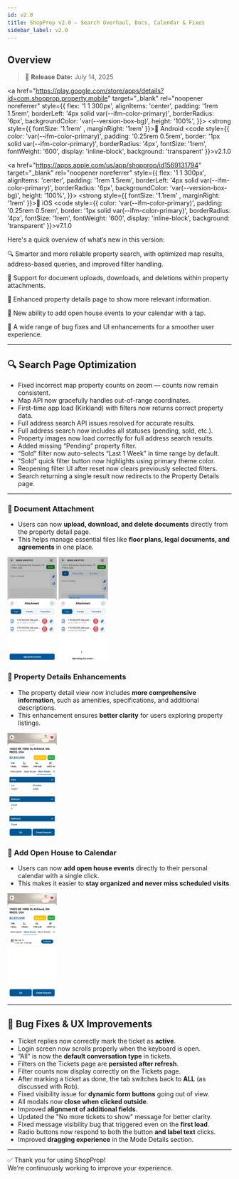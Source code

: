 ```yaml
---
id: v2.0
title: ShopProp v2.0 – Search Overhaul, Docs, Calendar & Fixes
sidebar_label: v2.0
---
```


## Overview

> 📅 **Release Date:** July 14, 2025

<div style={{
  display: 'flex',
  flexWrap: 'wrap',
  gap: '1.5rem',
  marginTop: '1rem',
  marginBottom: '1rem'
}}>

<a href="https://play.google.com/store/apps/details?id=com.shopprop.property.mobile" target="\_blank" rel="noopener noreferrer" style={{
    flex: '1 1 300px',
    alignItems: 'center',
    padding: '1rem 1.5rem',
    borderLeft: '4px solid var(--ifm-color-primary)',
    borderRadius: '6px',
    backgroundColor: 'var(--version-box-bg)',
    height: '100%',
  }}>
<strong style={{ fontSize: '1.1rem' , marginRight: '1rem' }}>📱 Android</strong>
<code style={{
      color: 'var(--ifm-color-primary)',
      padding: '0.25rem 0.5rem',
      border: '1px solid var(--ifm-color-primary)',
      borderRadius: '4px',
      fontSize: '1rem',
      fontWeight: '600',
      display: 'inline-block',
      background: 'transparent'
    }}>v2.1.0</code>
</a>

<a href="https://apps.apple.com/us/app/shopprop/id1569131794" target="\_blank" rel="noopener noreferrer" style={{
    flex: '1 1 300px',
    alignItems: 'center',
    padding: '1rem 1.5rem',
    borderLeft: '4px solid var(--ifm-color-primary)',
    borderRadius: '6px',
    backgroundColor: 'var(--version-box-bg)',
    height: '100%',
  }}>
<strong style={{ fontSize: '1.1rem' , marginRight: '1rem' }}>🍎 iOS</strong>
<code style={{
      color: 'var(--ifm-color-primary)',
      padding: '0.25rem 0.5rem',
      border: '1px solid var(--ifm-color-primary)',
      borderRadius: '4px',
      fontSize: '1rem',
      fontWeight: '600',
      display: 'inline-block',
      background: 'transparent'
    }}>v7.1.0</code>
</a>

</div>

Here's a quick overview of what’s new in this version:

🔍 Smarter and more reliable property search, with optimized map results, address-based queries, and improved filter handling.

📎 Support for document uploads, downloads, and deletions within property attachments.

🏡 Enhanced property details page to show more relevant information.

📅 New ability to add open house events to your calendar with a tap.

🐞 A wide range of bug fixes and UI enhancements for a smoother user experience.

---

## 🔍 Search Page Optimization

- Fixed incorrect map property counts on zoom — counts now remain consistent.
- Map API now gracefully handles out-of-range coordinates.
- First-time app load (Kirkland) with filters now returns correct property data.
- Full address search API issues resolved for accurate results.
- Full address search now includes all statuses (pending, sold, etc.).
- Property images now load correctly for full address search results.
- Added missing “Pending” property filter.
- “Sold” filter now auto-selects “Last 1 Week” in time range by default.
- "Sold" quick filter button now highlights using primary theme color.
- Reopening filter UI after reset now clears previously selected filters.
- Search returning a single result now redirects to the Property Details page.

---

### 📎 Document Attachment

- Users can now **upload, download, and delete documents** directly from the property detail page.
- This helps manage essential files like **floor plans, legal documents, and agreements** in one place.

<div style={{
  backgroundColor: 'var(--version-box-bg)',
  padding: '1rem',
  borderRadius: '6px',
  display: 'flex',
  justifyContent: 'space-around',
  alignItems: 'center',
  flexWrap: 'wrap',
}}>
  <img src="./img/v2.0/upload-attachment.jpg" width="22%" />
  <img src="./img/v2.0/upload-attachment-loading.jpg" width="22%" />
</div>

### 🧾 Property Details Enhancements

- The property detail view now includes **more comprehensive information**, such as amenities, specifications, and additional descriptions.
- This enhancement ensures **better clarity** for users exploring property listings.

<div style={{
  backgroundColor: 'var(--version-box-bg)',
  padding: '1rem',
  borderRadius: '6px',
  display: 'flex',
  justifyContent: 'space-around',
  alignItems: 'center',
  flexWrap: 'wrap',
}}>
  <img src="./img/v2.0/more-details.jpg" width="22%" />
</div>

### 📅 Add Open House to Calendar

- Users can now **add open house events** directly to their personal calendar with a single click.
- This makes it easier to **stay organized and never miss scheduled visits**.

<div style={{
  backgroundColor: 'var(--version-box-bg)',
  padding: '1rem',
  borderRadius: '6px',
  display: 'flex',
  justifyContent: 'space-around',
  alignItems: 'center',
  flexWrap: 'wrap',
}}>
  <img src="./img/v2.0/openhouse-calender.jpg" width="22%" />
</div>

---

## 🐞 Bug Fixes & UX Improvements

- Ticket replies now correctly mark the ticket as **active**.
- Login screen now scrolls properly when the keyboard is open.
- “All” is now the **default conversation type** in tickets.
- Filters on the Tickets page are **persisted after refresh**.
- Filter counts now display correctly on the Tickets page.
- After marking a ticket as done, the tab switches back to **ALL** (as discussed with Rob).
- Fixed visibility issue for **dynamic form buttons** going out of view.
- All modals now **close when clicked outside**.
- Improved **alignment of additional fields**.
- Updated the "No more tickets to show" message for better clarity.
- Fixed message visibility bug that triggered even on the **first load**.
- Radio buttons now respond to both the button **and label text** clicks.
- Improved **dragging experience** in the Mode Details section.

---

✅ Thank you for using ShopProp!  
We’re continuously working to improve your experience.

